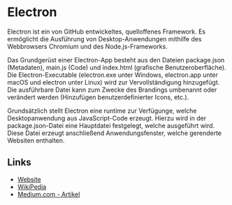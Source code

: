 # Electron



Electron ist ein von GitHub entwickeltes, quelloffenes Framework.
Es ermöglicht die Ausführung von Desktop-Anwendungen mithilfe des Webbrowsers Chromium und des Node.js-Frameworks.

Das Grundgerüst einer Electron-App besteht aus den Dateien package.json (Metadaten), main.js (Code) und index.html (grafische Benutzeroberfläche).
Die Electron-Executable (electron.exe unter Windows, electron.app unter macOS und electron unter Linux) wird zur Vervollständigung hinzugefügt. Die ausführbare Datei kann zum Zwecke des Brandings umbenannt oder verändert werden (Hinzufügen benutzerdefinierter Icons, etc.).

Grundsätzlich stellt Electron eine runtime zur Verfügunge, welche Desktopanwendung aus JavaScript-Code erzeugt. Hierzu wird in der package.json-Datei eine Hauptdatei festgelegt,
welche ausgeführt wird. Diese Datei erzeugt anschließend Anwendungsfenster, welche gerenderte Websiten enthalten.

## Links

* [Website](https://electron.atom.io/)  
* [WikiPedia](https://de.wikipedia.org/wiki/Electron_(Framework))  
* [Medium.com - Artikel](https://medium.com/developers-writing/building-a-desktop-application-with-electron-204203eeb658)
